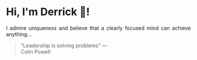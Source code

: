 # Hi, I'm Derrick 👋!
<p align="justify">I admire uniqueness and believe that a clearly focused mind can achieve anything...</p> 
<!-- #quote-start -->
<blockquote>&ldquo;Leadership is solving problems&rdquo; &mdash; <footer>Colin Powell</footer></blockquote>
<!-- #quote-end -->
